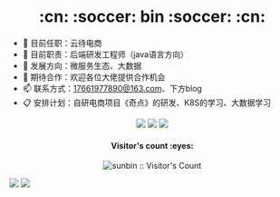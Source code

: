 <h1 align="center">:cn: :soccer: bin :soccer: :cn:</h1>

- 🏢 目前任职：云待电商
- 🌱 目前职责：后端研发工程师（java语言方向）
- 🤔 发展方向：微服务生态、大数据
- 🙋 期待合作：欢迎各位大佬提供合作机会
- 📫 联系方式：17661977890@163.com、下方blog
- 📋 安排计划：自研电商项目《奇点》的研发、K8S的学习、大数据学习


<div align="center">

[![](https://img.shields.io/badge/-BLOG-important?&style=for-the-badge&logo=rss&logoColor=white)](https://17661977890.github.io/)
[![](https://img.shields.io/badge/-BLOG-important?&style=for-the-badge&logo=blogger&logoColor=white)](https://blog.ameilin.com/)
![](https://img.shields.io/badge/-Email-blue?style=for-the-badge&logo=Minutemailer&logoColor=white)
</div>

<h4 align="center">Visitor's count :eyes:</h4>
<p align="center"><img src="https://profile-counter.glitch.me/{17661977890}/count.svg" alt="sunbin :: Visitor's Count" /></p>

<div>
  <img src="https://github-readme-stats.vercel.app/api?username=17661977890&theme=vue&show_icons=true" />
  <img src="https://github-readme-stats.vercel.app/api/top-langs/?username=17661977890&langs_count=10&theme=flag-india&layout=compact" />
</div>

